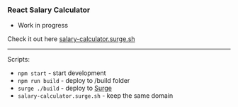 

### React Salary Calculator
* Work in progress

Check it out here [salary-calculator.surge.sh](http://salary-calculator.surge.sh)

---

Scripts:
* `npm start` - start development
* `npm run build` - deploy to /build folder
* `surge ./build` - deploy to [Surge](http://surge.sh/) 
* `salary-calculator.surge.sh` - keep the same domain
